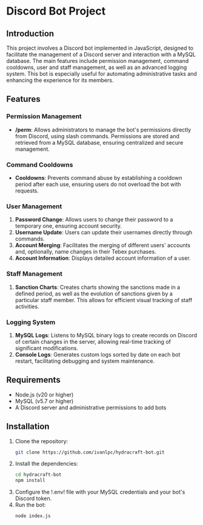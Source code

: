 # Discord Bot Project

## Introduction

This project involves a Discord bot implemented in JavaScript, designed to facilitate the management of a Discord server and interaction with a MySQL database. The main features include permission management, command cooldowns, user and staff management, as well as an advanced logging system. This bot is especially useful for automating administrative tasks and enhancing the experience for its members.

## Features

### Permission Management

- **/perm**: Allows administrators to manage the bot's permissions directly from Discord, using slash commands. Permissions are stored and retrieved from a MySQL database, ensuring centralized and secure management.

### Command Cooldowns

- **Cooldowns**: Prevents command abuse by establishing a cooldown period after each use, ensuring users do not overload the bot with requests.

### User Management

1. **Password Change**: Allows users to change their password to a temporary one, ensuring account security.
2. **Username Update**: Users can update their usernames directly through commands.
3. **Account Merging**: Facilitates the merging of different users' accounts and, optionally, name changes in their Tebex purchases.
4. **Account Information**: Displays detailed account information of a user.

### Staff Management

1. **Sanction Charts**: Creates charts showing the sanctions made in a defined period, as well as the evolution of sanctions given by a particular staff member. This allows for efficient visual tracking of staff activities.

### Logging System

1. **MySQL Logs**: Listens to MySQL binary logs to create records on Discord of certain changes in the server, allowing real-time tracking of significant modifications.
2. **Console Logs**: Generates custom logs sorted by date on each bot restart, facilitating debugging and system maintenance.

## Requirements

- Node.js (v20 or higher)
- MySQL (v5.7 or higher)
- A Discord server and administrative permissions to add bots

## Installation

1. Clone the repository:
   ```bash
   git clone https://github.com/ivanlpc/hydracraft-bot.git
   ```
2. Install the dependencies:
   ```bash
   cd hydracraft-bot
   npm install
   ```
3. Configure the !.env! file with your MySQL credentials and your bot's Discord token.
4. Run the bot:
   ```bash
   node index.js
   ```


